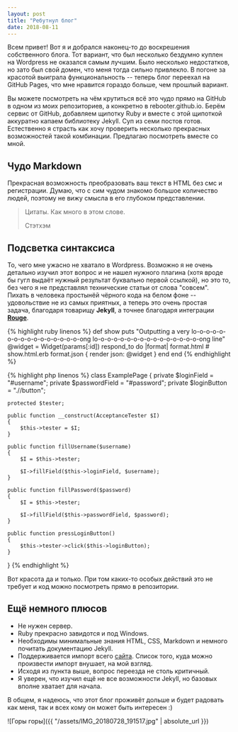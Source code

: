 ```yaml
---
layout: post
title: "Ребутнул блог"
date: 2018-08-11
---
```


Всем привет! Вот я и добрался наконец-то до воскрешения собственного блога. Тот вариант, что был несколько бездумно 
куплен на Wordpress не оказался самым лучшим. Было несколько недостатков, но зато был свой домен, что меня тогда сильно 
привлекло. В погоне за красотой выиграла функциональность -- теперь блог переехал на GitHub Pages, что мне нравится гораздо
больше, чем прошлый вариант.

Вы можете посмотреть на чём крутиться всё это чудо прямо на GitHub в одном из моих репозиториев, а конкретно в
rebooter.github.io. Берём сервис от GitHub, добавляем щипотку Ruby и вместе с этой щипоткой аккуратно капаем библиотеку
Jekyll. Суп из семи постов готов. Естественно я страсть как хочу проверить несколько прекрасных возможностей такой комбинации.
Предлагаю посмотреть вместе со мной.

Чудо Markdown
--------------

Прекрасная возможность преобразовать ваш текст в HTML без смс и регистрации. Думаю, что с сим чудом знакомо большое 
количество людей, поэтому не вижу смысла в его глубоком представлении.

>Цитаты. Как много в этом слове.
>
>Стэтхэм

Подсветка синтаксиса
---------------------

То, чего мне ужасно не хватало в Wordpress. Возможно я не очень детально изучил этот вопрос и не нашел нужного плагина 
(хотя вроде бы гугл выдаёт нужный результат буквально первой ссылкой), но это то, без чего я не представлял технические 
статьи от слова "совсем". Пихать в человека простынёй чёрного кода на белом фоне -- удовольствие не из самых приятных, а 
теперь это очень простая задача, благодаря товарищу **Jekyll**, а точнее благодаря интеграции **[Rouge](http://rouge.jneen.net/)**.

{% highlight ruby linenos %}
def show
  puts "Outputting a very lo-o-o-o-o-o-o-o-o-o-o-o-o-o-o-o-ong lo-o-o-o-o-o-o-o-o-o-o-o-o-o-o-o-ong line"
  @widget = Widget(params[:id])
  respond_to do |format|
    format.html # show.html.erb
    format.json { render json: @widget }
  end
end
{% endhighlight %}

{% highlight php linenos %}
class ExamplePage
{
    private $loginField = "#username";
    private $passwordField = "#password";
    private $loginButton = ".//button";

    protected $tester;

    public function __construct(AcceptanceTester $I)
    {
        $this->tester = $I;
    }

    public function fillUsername($username)
    {
        $I = $this->tester;

        $I->fillField($this->loginField, $username);
    }

    public function fillPassword($password)
    {
        $I = $this->tester;

        $I->fillField($this->passwordField, $password);
    }

    public function pressLoginButton()
    {
        $this->tester->click($this->loginButton);
    }
}
{% endhighlight %}

Вот красота да и только. При том каких-то особых действий это не требует и код можно посмотреть прямо в репозитории.

Ещё немного плюсов
-------------------

* Не нужен сервер.
* Ruby прекрасно завидотся и под Windows.
* Необходимы минимальные знания HTML, CSS, Markdown и немного почитать документацию Jekyll.
* Поддерживается импорт всего [сайта](https://import.jekyllrb.com/). 
Список того, куда можно произвести импорт внушает, на мой взгляд.
* Исходя из пункта выше, вопрос переезда не столь критичный.
* Я уверен, что изучил ещё не все возможности Jekyll, но базовых вполне хватает для начала.

В общем, я надеюсь, что этот блог проживёт дольше и будет радовать как меня, так и всех кому он может быть интересен :)

![Горы горы]({{ "/assets/IMG_20180728_191517.jpg" | absolute_url }})